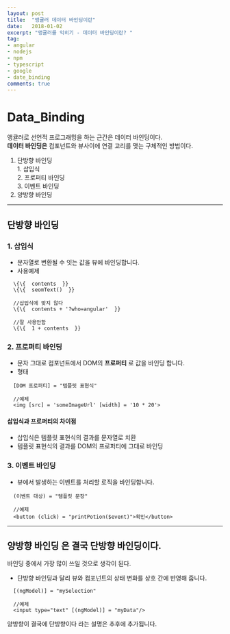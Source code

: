 ```yaml
---
layout: post
title:  "앵귤러 데이터 바인딩이란"
date:   2018-01-02
excerpt: "앵귤러를 익히기 - 데이터 바인딩이란? "
tag:
- angular
- nodejs
- npm
- typescript
- google
- date_binding
comments: true
---
```

Data_Binding
===

앵귤러로 선언적 프로그래밍을 하는 근간은 데이터 바인딩이다.<br>
**데이터 바인딩은** 컴포넌트와 뷰사이에 연결 고리를 맺는 구체적인 방법이다.

  1. 단방향 바인딩<br>
    1. 삽입식<br>
    2. 프로퍼티 바인딩<br>
    3. 이벤트 바인딩<br>
  2. 양방향 바인딩

---

## 단방향 바인딩

### 1. 삽입식
 - 문자열로 변환될 수 잇는 값을 뷰에 바인딩합니다.
 - 사용예제

```
  \{\{  contents  }}
  \{\{  seomText()  }}

  //삽입식에 맞지 않다
  \{\{  contents + '?who=angular'  }}

  //잘 사용안함
  \{\{  1 + contents  }}
```


### 2. 프로퍼티 바인딩
 - 문자 그대로 컴포넌트에서 DOM의 **프로퍼티** 로 값을 바인딩 합니다.
 - 형태

```
  [DOM 프로퍼티] = "템플릿 표현식"

  //예제
  <img [src] = 'someImageUrl' [width] = '10 * 20'>
```

#### 삽입식과 프로퍼티의 차이점

  - 삽입식은 템플릿 표현식의 결과를 문자열로 치환
  - 템플릿 표현식의 결과를 DOM의 프로퍼티에 그대로 바인딩

### 3. 이벤트 바인딩
 - 뷰에서 발생하는 이벤트를
  처리할 로직을 바인딩합니다.

```
  (이벤트 대상) = "템플릿 문장"

  //예제
  <button (click) = "printPotion($event)">확인</button>
```

---

## **양방향 바인딩** 은 결국 단방향 바인딩이다.
바인딩 중에서 가장 많이 쓰일 것으로 생각이 된다.
  - 단방향 바인딩과 달리 뷰와 컴포넌트의 상태 변화를 상호 간에 반영해 줍니다.


```
  [(ngModel)] = "mySelection"

  //예제
  <input type="text" [(ngModel)] = "myData"/>
```

양방향이 결국에 단방향이다 라는 설명은 추후에 추가됩니다.
